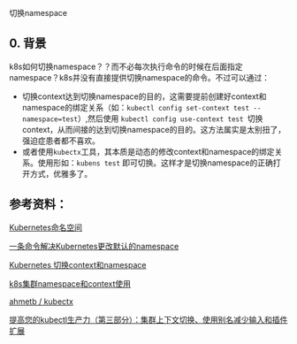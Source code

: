 切换namespace

## 0. 背景

k8s如何切换namespace？？而不必每次执行命令的时候在后面指定namespace？k8s并没有直接提供切换namespace的命令。不过可以通过：

- 切换context达到切换namespace的目的，这需要提前创建好context和namespace的绑定关系（如：`kubectl config set-context test --namespace=test`）,然后使用 `kubectl config use-context test `切换context，从而间接的达到切换namespace的目的。这方法属实是太别扭了，强迫症患者都不喜欢。
- 或者使用`kubectx`工具，其本质是动态的修改context和namespace的绑定关系。使用形如：`kubens test` 即可切换。这样才是切换namespace的正确打开方式，优雅多了。

## 参考资料：

[Kubernetes命名空间](https://www.cnblogs.com/cocowool/p/kubernetes_namespace.html)

[一条命令解决Kubernetes更改默认的namespace](https://www.jianshu.com/p/e3fd90603229)

[Kubernetes 切换context和namespace](https://blog.csdn.net/qq_19734597/article/details/98175134)

[k8s集群namespace和context使用](https://blog.csdn.net/skh2015java/article/details/108409458)

[ahmetb / kubectx](https://github.com/ahmetb/kubectx)

[提高您的kubectl生产力（第三部分）：集群上下文切换、使用别名减少输入和插件扩展](https://tonybai.com/2019/08/31/kubectl-productivity-part3/)